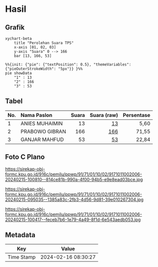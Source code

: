 # Hasil

## Grafik

```mermaid
xychart-beta
    title "Perolehan Suara TPS"
    x-axis [01, 02, 03]
    y-axis "Suara" 0 --> 166
    bar [13, 166, 53]
```

```mermaid
%%{init: {"pie": {"textPosition": 0.5}, "themeVariables": {"pieOuterStrokeWidth": "5px"}} }%%
pie showData
    "1" : 13
    "2" : 166
    "3" : 53
```

## Tabel

| No. | Nama Paslon    | Suara | Suara (raw) | Persentase |
|:--- |:-------------- | -----:| -----------:| ----------:|
| 1   | ANIES MUHAIMIN | 13    | [13][p-1]   | 5,60       |
| 2   | PRABOWO GIBRAN | 166   | [166][p-2]  | 71,55      |
| 3   | GANJAR MAHFUD  | 53    | [53][p-3]   | 22,84      |


[p-1]: https://github.com/gigit-pemilu/pemilu-2024-91-papua/blob/main/pilpres/hitung-suara/sub/91-papua/sub/71-kota-jayapura/sub/01-jayapura-utara/sub/1002-bayangkara/sub/006-tps/sub/paslon-1.txt
[p-2]: https://github.com/gigit-pemilu/pemilu-2024-91-papua/blob/main/pilpres/hitung-suara/sub/91-papua/sub/71-kota-jayapura/sub/01-jayapura-utara/sub/1002-bayangkara/sub/006-tps/sub/paslon-2.txt
[p-3]: https://github.com/gigit-pemilu/pemilu-2024-91-papua/blob/main/pilpres/hitung-suara/sub/91-papua/sub/71-kota-jayapura/sub/01-jayapura-utara/sub/1002-bayangkara/sub/006-tps/sub/paslon-3.txt

## Foto C Plano

https://sirekap-obj-formc.kpu.go.id/916c/pemilu/ppwp/91/71/01/10/02/9171011002006-20240215-100810--814ce81b-990a-4f00-94b5-e9e8ead03bce.jpg

https://sirekap-obj-formc.kpu.go.id/916c/pemilu/ppwp/91/71/01/10/02/9171011002006-20240215-095035--1385a83c-2fb3-4d56-9d81-39e010267304.jpg

https://sirekap-obj-formc.kpu.go.id/916c/pemilu/ppwp/91/71/01/10/02/9171011002006-20240215-100417--feceb7b6-1e79-4a49-8f1d-6e543aedb053.jpg


## Metadata

| Key        | Value               |
| ---------- | ------------------- |
| Time Stamp | 2024-02-16 08:30:27 |



